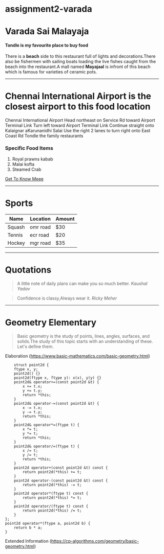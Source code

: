 # assignment2-varada
# Varada Sai Malayaja
#### Tondle is my favourite place to buy food

There is a **beach** side to this restaurant full of lights and decorations.There also be fishermen with sailing boats loading the live fishes caught from the beach into the restaurant.A mall named **Mayajaal** is infront of this beach which is famous for varieties of ceramic pots.

-------------------------------------------------------------------------------

# Chennai International Airport is the closest airport to this food location
Chennai International Airport
Head northeast on Service Rd toward Airport Terminal Link
Turn left toward Airport Terminal Link
Continue straight onto Kalaignar aKarunanidhi Salai
Use the right 2 lanes to turn right onto East Coast Rd
Tondle the family restaurants

### Specific Food Items

1. Royal prawns kabab
2. Malai kofta
3. Steamed Crab

[Get To Know Meee](https://github.com/S546830/assignment2-varada/blob/main/AboutMe.md)

--------------------------------------------------------------------------------------------------------

# Sports  

| Name   |   Location   |   Amount   |
|--------|--------------|------------|
| Squash | omr road     | $30        |
| Tennis | ecr road     | $20        |
| Hockey | mgr road     | $35        |

--------------------------------------------------------------------------------------------------------

# Quotations

>A little note of daily plans can make you so much better. *Kaushal Yadav*

>Confidence is classy,Always wear it. *Ricky Meher*

---------------------------------------------------------------------------------------------------------

# Geometry  Elementary

>Basic geometry is the study of points, lines, angles, surfaces, and solids.The study of this topic starts with an understanding of these. Let's define them.

Elaboration (https://www.basic-mathematics.com/basic-geometry.html)

        struct point2d {
        ftype x, y;
        point2d() {}
        point2d(ftype x, ftype y): x(x), y(y) {}
        point2d& operator+=(const point2d &t) {
            x += t.x;
            y += t.y;
            return *this;
        }
        point2d& operator-=(const point2d &t) {
            x -= t.x;
            y -= t.y;
            return *this;
        }
        point2d& operator*=(ftype t) {
            x *= t;
            y *= t;
            return *this;
        }
        point2d& operator/=(ftype t) {
            x /= t;
            y /= t;
            return *this;
        }
        point2d operator+(const point2d &t) const {
            return point2d(*this) += t;
        }
        point2d operator-(const point2d &t) const {
            return point2d(*this) -= t;
        }
        point2d operator*(ftype t) const {
            return point2d(*this) *= t;
        }
        point2d operator/(ftype t) const {
            return point2d(*this) /= t;
        }
    };
    point2d operator*(ftype a, point2d b) {
        return b * a;
    }

Extended Information (https://cp-algorithms.com/geometry/basic-geometry.html)